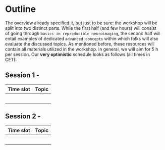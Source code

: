 # Outline

The [overview]() already specified it, but just to be sure: the workshop will be split into two distinct parts. While the first half (and few hours) will consist of going through `basics in reproducible neuroimaging`, the second half 
will entail examples of dedicated `advanced concepts` within which folks will also evaluate the discussed topics. As mentioned before, these resources will contain all materials utilized in the workshop. In general, we will aim for 5 h per session. Our **very optimistic** schedule looks as follows (all times in CET): 

## Session 1 - 

| Time slot         | Topic | 
|--------------|:-----:|
| |  []() |
|  |  []() |
|  |  []() |
|  |  []() |
|  |  []() |


## Session 2 - 

| Time slot         | Topic | 
|--------------|:-----:|
||  []() |
||  []() |
| |  []() |
| |  []() |
| |  []() |